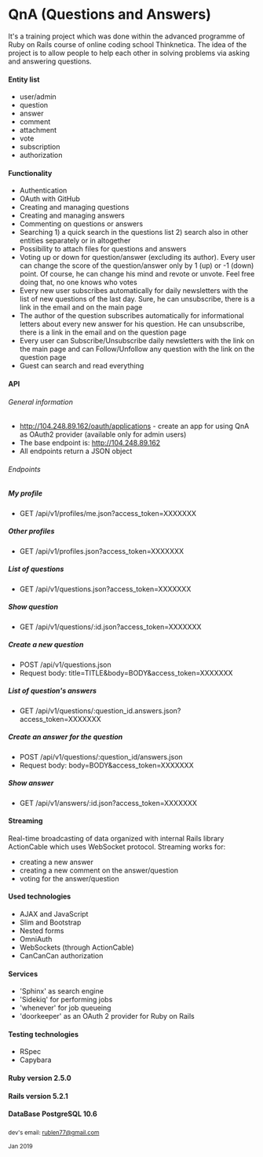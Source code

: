 # QnA (Questions and Answers)


It's a training project which was done within the advanced programme of Ruby on Rails course of online coding school Thinknetica. The idea of the project is to allow people to help each other in solving problems via asking and answering questions.

#### Entity list
- user/admin
- question
- answer
- comment
- attachment
- vote
- subscription
- authorization


#### Functionality
- Authentication
- OAuth with GitHub
- Creating and managing questions
- Creating and managing answers
- Commenting on questions or answers
- Searching 1) a quick search in the questions list 2) search also in other entities separately or in altogether
- Possibility to attach files for questions and answers
- Voting up or down for question/answer (excluding its author). Every user can change the score of the question/answer only by 1 (up) or -1 (down) point. Of course, he can change his mind and revote or unvote. Feel free doing that, no one knows who votes
- Every new user subscribes automatically for daily newsletters with the list of new questions of the last day. Sure, he can unsubscribe, there is a link in the email and on the main page
- The author of the question subscribes automatically for informational letters about every new answer for his question. He can unsubscribe, there is a link in the email and on the question page
- Every user can Subscribe/Unsubscribe daily newsletters with the link on the main page and can Follow/Unfollow any question with the link on the question page
- Guest can search and read everything


#### API
###### General information
- http://104.248.89.162/oauth/applications - create an app for using QnA as OAuth2 provider (available only for admin users)
- The base endpoint is: http://104.248.89.162
- All endpoints return a JSON object
###### Endpoints
##### My profile
- GET /api/v1/profiles/me.json?access_token=XXXXXXX 

##### Other profiles
- GET /api/v1/profiles.json?access_token=XXXXXXX

##### List of questions 
- GET /api/v1/questions.json?access_token=XXXXXXX 

##### Show question
- GET /api/v1/questions/:id.json?access_token=XXXXXXX

##### Create a new question
- POST /api/v1/questions.json
- Request body: title=TITLE&body=BODY&access_token=XXXXXXX

##### List of question's answers
- GET /api/v1/questions/:question_id.answers.json?access_token=XXXXXXX

##### Create an answer for the question
- POST /api/v1/questions/:question_id/answers.json
- Request body: body=BODY&access_token=XXXXXXX

##### Show answer
- GET /api/v1/answers/:id.json?access_token=XXXXXXX


#### Streaming
Real-time broadcasting of data organized with internal Rails library ActionCable which uses WebSocket protocol. Streaming works for:
- creating a new answer
- creating a new comment on the answer/question
- voting for the answer/question


#### Used technologies
- AJAX and JavaScript
- Slim and Bootstrap
- Nested forms
- OmniAuth
- WebSockets (through ActionCable)
- CanCanCan authorization


#### Services
- 'Sphinx' as search engine
- 'Sidekiq' for performing jobs
- 'whenever' for job queueing
- 'doorkeeper' as  an OAuth 2 provider for Ruby on Rails

#### Testing technologies
- RSpec
- Capybara

#### Ruby version 2.5.0
#### Rails version 5.2.1
#### DataBase PostgreSQL 10.6

#####
<sup> dev's email: rublen77@gmail.com <sup>

<sup> Jan 2019 <sup>
